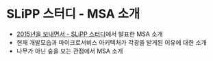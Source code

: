 # SLiPP 스터디 - MSA 소개

* [2015년을 보내면서 - SLiPP 스터디](http://onoffmix.com/event/58391)에서 발표한 MSA 소개
* 현재 개발모습과 마이크로서비스 아키텍처가 각광을 받게된 이유에 대한 소개
* 나무가 아닌 숲을 보는 관점에서 MSA 소개